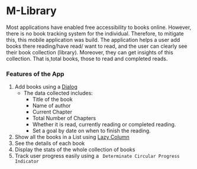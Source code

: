 # M-Library
Most applications have enabled free accessibility to books online. However, there is no book tracking system for the individual.
Therefore, to mitigate this, this mobile application was build. The application helps a user add books there reading/have read/ want to read, and 
the user can clearly see their book collection (library). Moreover, they can get insights of this collection. That is,total books, those to read and completed reads.
### Features of the App
1. Add books using a [Dialog](https://m2.material.io/components/dialogs#full-screen-dialog)
     - The data collected includes:
         - Title of the book
         - Name of author
         - Current Chapter
         - Total Number of Chapters
         - Whether it is read, currently reading or completed reading.
         - Set a goal by date on when to finish the reading.
2. Show all the books in a List using [Lazy Column](https://developer.android.com/jetpack/compose/lists)
3. See the details of each book
4. Display the stats of the whole collection of books
5. Track user progress easily using a ` Determinate Circular Progress Indicator`
